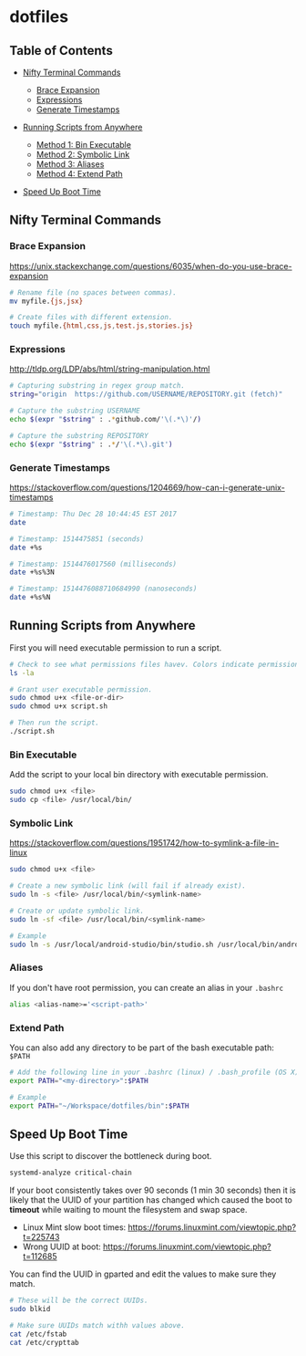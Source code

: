 # dotfiles

## Table of Contents
- [Nifty Terminal Commands](#nifty-terminal-commands)
  * [Brace Expansion](#brace-expansion)
  * [Expressions](#expressions)
  * [Generate Timestamps](#generate-timestamps)

- [Running Scripts from Anywhere](#running-scripts-from-anywhere)
  * [Method 1: Bin Executable](#bin-executable)
  * [Method 2: Symbolic Link](#symbolic-link)
  * [Method 3: Aliases](#aliases)
  * [Method 4: Extend Path](#extend-path)

- [Speed Up Boot Time](#speed-up-boot-time)

## Nifty Terminal Commands

### Brace Expansion
https://unix.stackexchange.com/questions/6035/when-do-you-use-brace-expansion
```bash
# Rename file (no spaces between commas).
mv myfile.{js,jsx}

# Create files with different extension.
touch myfile.{html,css,js,test.js,stories.js}
```

### Expressions
http://tldp.org/LDP/abs/html/string-manipulation.html

```bash
# Capturing substring in regex group match.
string="origin  https://github.com/USERNAME/REPOSITORY.git (fetch)"

# Capture the substring USERNAME
echo $(expr "$string" : .*github.com/'\(.*\)'/)

# Capture the substring REPOSITORY
echo $(expr "$string" : .*/'\(.*\).git')
```

### Generate Timestamps
https://stackoverflow.com/questions/1204669/how-can-i-generate-unix-timestamps

```bash
# Timestamp: Thu Dec 28 10:44:45 EST 2017
date

# Timestamp: 1514475851 (seconds)
date +%s

# Timestamp: 1514476017560 (milliseconds)
date +%s%3N

# Timestamp: 1514476088710684990 (nanoseconds)
date +%s%N
```

## Running Scripts from Anywhere

First you will need executable permission to run a script.

```bash
# Check to see what permissions files havev. Colors indicate permissions.
ls -la

# Grant user executable permission.
sudo chmod u+x <file-or-dir>
sudo chmod u+x script.sh

# Then run the script.
./script.sh
```

### Bin Executable
Add the script to your local bin directory with executable permission.

```bash
sudo chmod u+x <file>
sudo cp <file> /usr/local/bin/
```

### Symbolic Link
https://stackoverflow.com/questions/1951742/how-to-symlink-a-file-in-linux

```bash
sudo chmod u+x <file>

# Create a new symbolic link (will fail if already exist).
sudo ln -s <file> /usr/local/bin/<symlink-name>

# Create or update symbolic link.
sudo ln -sf <file> /usr/local/bin/<symlink-name>

# Example
sudo ln -s /usr/local/android-studio/bin/studio.sh /usr/local/bin/android-studio
```

### Aliases
If you don't have root permission, you can create an alias in your `.bashrc`

```bash
alias <alias-name>='<script-path>'
```

### Extend Path

You can also add any directory to be part of the bash executable path: `$PATH`

```bash
# Add the following line in your .bashrc (linux) / .bash_profile (OS X)
export PATH="<my-directory>":$PATH

# Example
export PATH="~/Workspace/dotfiles/bin":$PATH
```

## Speed Up Boot Time

Use this script to discover the bottleneck during boot.
```bash
systemd-analyze critical-chain
```

If your boot consistently takes over 90 seconds (1 min 30 seconds) then it
is likely that the UUID of your partition has changed which caused the boot
to **timeout** while waiting to mount the filesystem and swap space.

- Linux Mint slow boot times: https://forums.linuxmint.com/viewtopic.php?t=225743
- Wrong UUID at boot: https://forums.linuxmint.com/viewtopic.php?t=112685

You can find the UUID in gparted and edit the values to make sure they match.

```bash
# These will be the correct UUIDs.
sudo blkid

# Make sure UUIDs match withh values above.
cat /etc/fstab
cat /etc/crypttab
```


